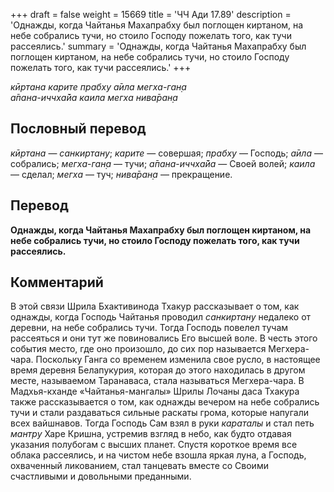 +++
draft = false
weight = 15669
title = 'ЧЧ Ади 17.89'
description = 'Однажды, когда Чайтанья Махапрабху был поглощен киртаном, на небе собрались тучи, но стоило Господу пожелать того, как тучи рассеялись.'
summary = 'Однажды, когда Чайтанья Махапрабху был поглощен киртаном, на небе собрались тучи, но стоило Господу пожелать того, как тучи рассеялись.'
+++

_кӣртана карите прабху а̄ила мегха-ган̣а  
а̄пана-иччха̄йа каила мегха нива̄ран̣а_

## Пословный перевод

_кӣртана_ — _санкиртану_; _карите_ — совершая; _прабху_ — Господь; _а̄ила_ — собрались; _мегха_\-_ган̣а_ — тучи; _а̄пана_\-_иччха̄йа_ — Своей волей; _каила_ — сделал; _мегха_ — туч; _нива̄ран̣а_ — прекращение.

## Перевод

**Однажды, когда Чайтанья Махапрабху был поглощен киртаном, на небе собрались тучи, но стоило Господу пожелать того, как тучи рассеялись.**

## Комментарий

В этой связи Шрила Бхактивинода Тхакур рассказывает о том, как однажды, когда Господь Чайтанья проводил _санкиртану_ недалеко от деревни, на небе собрались тучи. Тогда Господь повелел тучам рассеяться и они тут же повиновались Его высшей воле. В честь этого события место, где оно произошло, до сих пор называется Мегхера-чара. Поскольку Ганга со временем изменила свое русло, в настоящее время деревня Белапукурия, которая до этого находилась в другом месте, называемом Таранаваса, стала называться Мегхера-чара. В Мадхья-кханде «Чайтанья-мангалы» Шрилы Лочаны даса Тхакура также рассказывается о том, как однажды вечером на небе собрались тучи и стали раздаваться сильные раскаты грома, которые напугали всех вайшнавов. Тогда Господь Сам взял в руки _караталы_ и стал петь _мантру_ Харе Кришна, устремив взгляд в небо, как будто отдавая указания полубогам с высших планет. Спустя короткое время все облака рассеялись, и на чистом небе взошла яркая луна, а Господь, охваченный ликованием, стал танцевать вместе со Своими счастливыми и довольными преданными.

